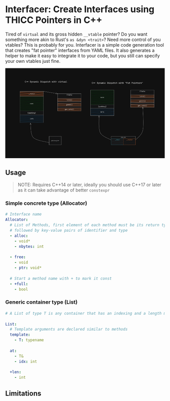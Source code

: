 # Interfacer: Create Interfaces using THICC Pointers in C++

Tired of `virtual` and its gross hidden `__vtable` pointer? Do you want
something more akin to Rust's `as &dyn <trait>`? Need more control of you
vtables? This is probably for you. Interfacer is a simple code generation tool
that creates "fat pointer" interfaces from YAML files. It also generates a
helper to make it easy to integrate it to your code, but you still can specify
your own vtables just fine.

![Different Approaches for Dynamic Dispatch](info.png)

## Usage

> NOTE: Requires C++14 or later, ideally you should use C++17 or later as it
> can take advantage of better `constexpr`

### Simple concrete type (Allocator)

```yaml
# Interface name
Allocator:
  # List of Methods, first element of each method must be its return type,
  # followed by key-value pairs of identifier and type
  - alloc:
    - void*
    - nbytes: int

  - free:
    - void
    - ptr: void*

  # Start a method name with + to mark it const
  - +full:
    - bool
```

### Generic container type (List)
```yaml
# A List of type T is any container that has an indexing and a length method.

List:
  # Template arguments are declared similar to methods
  template:
    - T: typename

  at:
    - T&
    - idx: int

  +len:
    - int

```

## Limitations


